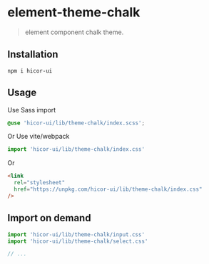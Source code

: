 # element-theme-chalk

> element component chalk theme.

## Installation

```shell
npm i hicor-ui
```

## Usage

Use Sass import

```css
@use 'hicor-ui/lib/theme-chalk/index.scss';
```

Or Use vite/webpack

```javascript
import 'hicor-ui/lib/theme-chalk/index.css'
```

Or

```html
<link
  rel="stylesheet"
  href="https://unpkg.com/hicor-ui/lib/theme-chalk/index.css"
/>
```

## Import on demand

```javascript
import 'hicor-ui/lib/theme-chalk/input.css'
import 'hicor-ui/lib/theme-chalk/select.css'

// ...
```

